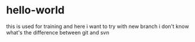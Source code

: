 # hello-world
this is used for training
and here i want to try with new branch
i don't know what's the difference between git and svn

